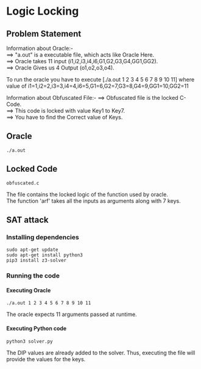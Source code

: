 # Logic Locking


## Problem Statement
Information about Oracle:- \
==> "a.out" is a executable file, which acts like Oracle Here. \
==> Oracle takes 11 input (i1,i2,i3,i4,i6,G1,G2,G3,G4,GG1,GG2). \
==> Oracle Gives us 4 Output (o1,o2,o3,o4). 

To run the oracle you have to execute [./a.out 1 2 3 4 5 6 7 8 9 10 11] where value of i1=1,i2=2,i3=3,i4=4,i6=5,G1=6,G2=7,G3=8,G4=9,GG1=10,GG2=11

Information about Obfuscated File:-
==> Obfuscated file is the locked C-Code. \
==> This code is locked with value Key1 to Key7. \
==> You have to find the Correct value of Keys. 


## Oracle

```
./a.out
```

## Locked Code
```
obfuscated.c
```
The file contains the locked logic of the function used by oracle. \
The function 'arf' takes all the inputs as arguments along with 7 keys.

## SAT attack

### Installing dependencies
```
sudo apt-get update
sudo apt-get install python3
pip3 install z3-solver
```
### Running the code

#### Executing Oracle
```
./a.out 1 2 3 4 5 6 7 8 9 10 11
```
The oracle expects 11 arguments passed at runtime.

#### Executing Python code
```
python3 solver.py
```
The DIP values are already added to the solver. Thus, executing the file will provide the values for the keys.
